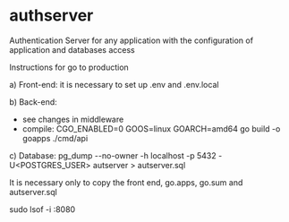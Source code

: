 # authserver
Authentication Server for any application with the configuration of application and databases access

Instructions for go to production

a) Front-end: it is necessary to set up .env and .env.local

b) Back-end:
- see changes in middleware
- compile: CGO_ENABLED=0 GOOS=linux GOARCH=amd64 go build -o goapps ./cmd/api

c) Database:
pg_dump --no-owner -h localhost -p 5432 -U<POSTGRES_USER> autserver > autserver.sql

It is necessary only to copy the front end, go.apps, go.sum and autserver.sql


sudo lsof -i :8080